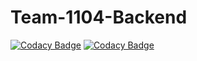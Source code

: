 # Team-1104-Backend

[![Codacy Badge](https://api.codacy.com/project/badge/Grade/438e92e4168e4e6c8a6fc0af3fbb407f)](https://app.codacy.com/gh/BuildForSDGCohort2/Team-1104-Backend?utm_source=github.com&utm_medium=referral&utm_content=BuildForSDGCohort2/Team-1104-Backend&utm_campaign=Badge_Grade_Settings)
[![Codacy Badge](https://api.codacy.com/project/badge/Grade/438e92e4168e4e6c8a6fc0af3fbb407f)](https://app.codacy.com/gh/BuildForSDGCohort2/Team-1104-Backend?utm_source=github.com&utm_medium=referral&utm_content=BuildForSDGCohort2/Team-1104-Backend&utm_campaign=Badge_Grade_Dashboard)